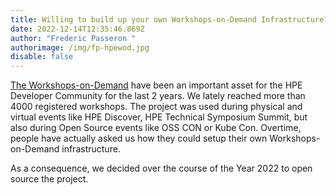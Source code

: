 ```yaml
---
title: Willing to build up your own Workshops-on-Demand Infrastructure?
date: 2022-12-14T12:35:46.869Z
author: "Frederic Passeron "
authorimage: /img/fp-hpewod.jpg
disable: false
---
```

[T﻿he Workshops-on-Demand](https://developer.hpe.com/hackshack/workshops/) have been an important asset for the HPE Developer Community for the last 2 years. We lately reached more than 4000 registered workshops. The project was used during physical and virtual events like HPE Discover, HPE Technical Symposium Summit, but also during Open Source events like OSS CON or Kube Con. Overtime, people have actually asked us how they could setup their own Workshops-on-Demand infrastructure. 

A﻿s a consequence, we decided over the course of the Year 2022 to open source the project.